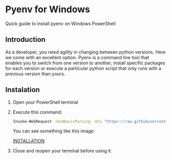 # Pyenv for Windows
Quick guide to install pyenv on Windows PowerShell

## Introduction

As a developer, you need agility in changing between python versions. Here we come with an excellent option. Pyenv is a command line tool that enables you to switch from one version to another, install specific packages for each version or execute a particular python script that only runs with a previous version than yours.

## Instalation

1. Open your PowerShell terminal
2. Execute this command:
    ```bash
    Invoke-WebRequest -UseBasicParsing -Uri "https://raw.githubusercontent.com/pyenv-win/pyenv-win/master/pyenv-win/install-pyenv-win.ps1" -OutFile "./install-pyenv-win.ps1"; &"./install-pyenv-win.ps1"
    ```

    You can see something like this image:

    [INSTALLATION](images/installation.png)

3. Close and reopen your terminal before using it.